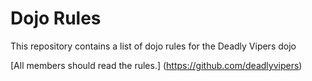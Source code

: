 Dojo Rules
==========

This repository contains a list of dojo rules for the Deadly Vipers dojo

[All members should read the rules.] (https://github.com/deadlyvipers)

